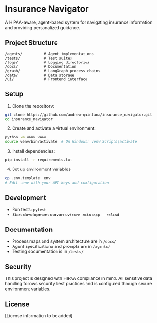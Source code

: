 # Insurance Navigator

A HIPAA-aware, agent-based system for navigating insurance information and providing personalized guidance.

## Project Structure

```
/agents/          # Agent implementations
/tests/           # Test suites
/logs/            # Logging directories
/docs/            # Documentation
/graph/           # LangGraph process chains
/data/            # Data storage
/ui/              # Frontend interface
```

## Setup

1. Clone the repository:
```bash
git clone https://github.com/andrew-quintana/insurance_navigator.git
cd insurance_navigator
```

2. Create and activate a virtual environment:
```bash
python -m venv venv
source venv/bin/activate  # On Windows: venv\Scripts\activate
```

3. Install dependencies:
```bash
pip install -r requirements.txt
```

4. Set up environment variables:
```bash
cp .env.template .env
# Edit .env with your API keys and configuration
```

## Development

- Run tests: `pytest`
- Start development server: `uvicorn main:app --reload`

## Documentation

- Process maps and system architecture are in `/docs/`
- Agent specifications and prompts are in `/agents/`
- Testing documentation is in `/tests/`

## Security

This project is designed with HIPAA compliance in mind. All sensitive data handling follows security best practices and is configured through secure environment variables.

## License

[License information to be added] 